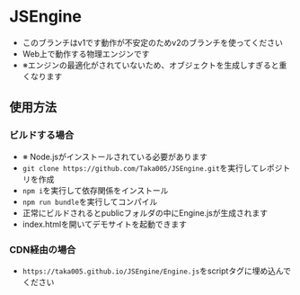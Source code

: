 # JSEngine
- このブランチはv1です動作が不安定のためv2のブランチを使ってください
- Web上で動作する物理エンジンです
- ※エンジンの最適化がされていないため、オブジェクトを生成しすぎると重くなります
## 使用方法
### ビルドする場合
- ※ Node.jsがインストールされている必要があります
- `git clone https://github.com/Taka005/JSEngine.git`を実行してレポジトリを作成
- `npm i`を実行して依存関係をインストール
- `npm run bundle`を実行してコンパイル
- 正常にビルドされるとpublicフォルダの中にEngine.jsが生成されます
- index.htmlを開いてデモサイトを起動できます
### CDN経由の場合
- `https://taka005.github.io/JSEngine/Engine.js`をscriptタグに埋め込んでください
